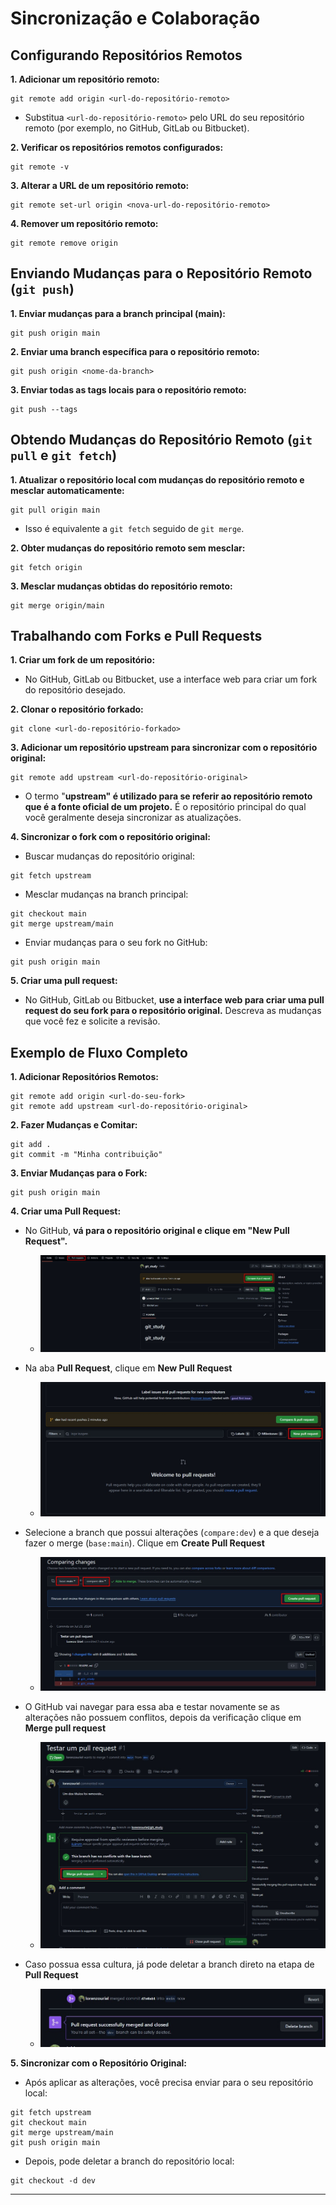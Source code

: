 # Sincronização e Colaboração

## Configurando Repositórios Remotos
**1. Adicionar um repositório remoto:**
```shell
git remote add origin <url-do-repositório-remoto>
```
- Substitua `<url-do-repositório-remoto>` pelo URL do seu repositório remoto (por exemplo, no GitHub, GitLab ou Bitbucket).

**2. Verificar os repositórios remotos configurados:**
```shell
git remote -v
```

**3. Alterar a URL de um repositório remoto:**
```shell
git remote set-url origin <nova-url-do-repositório-remoto>
```

**4. Remover um repositório remoto:**
```shell
git remote remove origin
```

## Enviando Mudanças para o Repositório Remoto (`git push`)
**1. Enviar mudanças para a branch principal (main):**
```shell
git push origin main
```

**2. Enviar uma branch específica para o repositório remoto:**
```shell
git push origin <nome-da-branch>
```

**3. Enviar todas as tags locais para o repositório remoto:**
```shell
git push --tags
```

## Obtendo Mudanças do Repositório Remoto (`git pull` e `git fetch`)

**1. Atualizar o repositório local com mudanças do repositório remoto e mesclar automaticamente:**
```shell
git pull origin main
```
- Isso é equivalente a `git fetch` seguido de `git merge`.

**2. Obter mudanças do repositório remoto sem mesclar:**
```shell
git fetch origin
```

**3. Mesclar mudanças obtidas do repositório remoto:**
```shell
git merge origin/main
```

## Trabalhando com Forks e Pull Requests

**1. Criar um fork de um repositório:**
- No GitHub, GitLab ou Bitbucket, use a interface web para criar um fork do repositório desejado.

**2. Clonar o repositório forkado:**
```shell
git clone <url-do-repositório-forkado>
```

**3. Adicionar um repositório upstream para sincronizar com o repositório original:**
```shell
git remote add upstream <url-do-repositório-original>
```
- O termo "**upstream" é utilizado para se referir ao repositório remoto que é a fonte oficial de um projeto.** É o repositório principal do qual você geralmente deseja sincronizar as atualizações.

**4. Sincronizar o fork com o repositório original:**
- Buscar mudanças do repositório original:
```shell
git fetch upstream
```

- Mesclar mudanças na branch principal:
```shell
git checkout main
git merge upstream/main
```

- Enviar mudanças para o seu fork no GitHub:
```shell
git push origin main
```

**5. Criar uma pull request:**
- No GitHub, GitLab ou Bitbucket, **use a interface web para criar uma pull request do seu fork para o repositório original.** Descreva as mudanças que você fez e solicite a revisão.

## Exemplo de Fluxo Completo
**1. Adicionar Repositórios Remotos:**
```shell
git remote add origin <url-do-seu-fork>
git remote add upstream <url-do-repositório-original>
```

**2. Fazer Mudanças e Comitar:**
```shell
git add .
git commit -m "Minha contribuição"
```

**3. Enviar Mudanças para o Fork:**
```shell
git push origin main
```

**4. Criar uma Pull Request:**
- No GitHub, **vá para o repositório original e clique em "New Pull Request".**
    - ![example_pull_request](/ebook-pt/content/imgs/04/pull_request_01.jpg)

- Na aba **Pull Request**, clique em **New Pull Request**
    - ![example_pull_request](/ebook-pt/content/imgs/04/pull_request_02.jpg)

- Selecione a branch que possui alterações (`compare:dev`) e a que deseja fazer o merge (`base:main`). Clique em **Create Pull Request**
    - ![example_pull_request](/ebook-pt/content/imgs/04/pull_request_03.jpg)

- O GitHub vai navegar para essa aba e testar novamente se as alterações não possuem conflitos, depois da verificação clique em **Merge pull request**
    - ![example_pull_request](/ebook-pt/content/imgs/04/pull_request_04.jpg)

- Caso possua essa cultura, já pode deletar a branch direto na etapa de **Pull Request**
    - ![example_pull_request](/ebook-pt/content/imgs/04/pull_request_05.jpg)


**5. Sincronizar com o Repositório Original:**
- Após aplicar as alterações, você precisa enviar para o seu repositório local:
```shell
git fetch upstream
git checkout main
git merge upstream/main
git push origin main
```

- Depois, pode deletar a branch do repositório local:
```shell
git checkout -d dev
```
---